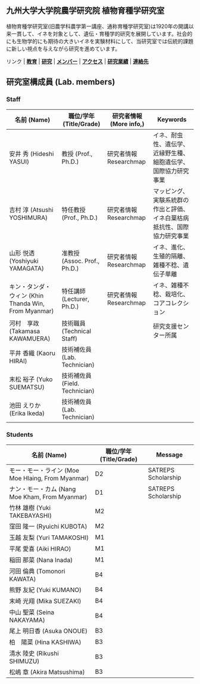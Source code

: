 ## 九州大学大学院農学研究院 植物育種学研究室

植物育種学研究室(旧農学科農学第一講座、通称育種学研究室)は1920年の開講以来一貫して、イネを対象として、遺伝・育種学的研究を展開しています。社会的にも生物学的にも期待の大きいイネを実験材料にして、当研究室では伝統的課題に新しい視点を与えながら研究を進めています。

リンク | **[教育](index.md)** | **[研究](index.md)** | **[メンバー](members.md)** | **[アクセス](access.md)** | **[研究業績](publication.md)** | **[連絡先](access.md)**

## 研究室構成員 (Lab. members)
### Staff

| 名前 (Name) | 職位/学年 (Title/Grade) | 研究者情報 (More info,) | Keywords |
---- | ---- | ---- |----
| 安井 秀 (Hideshi YASUI) | 教授 (Prof., Ph.D.) | 研究者情報 Researchmap |イネ、耐虫性、遺伝学、近縁野生種、細胞遺伝学、 国際協力研究事業 |
| 吉村 淳 (Atsushi YOSHIMURA) | 特任教授 (Prof., Ph.D.) | 研究者情報 Researchmap |マッピング、実験系統群の作出と評価、イネ白葉枯病抵抗性、国際協力研究事業 |
| 山形 悦透 (Yoshiyuki YAMAGATA) | 准教授 (Assoc. Prof., Ph.D.) | 研究者情報 Researchmap |イネ、進化、生殖的隔離、雑種不稔、遺伝子単離 |
| キン・タンダ・ウィン (Khin Thanda Win, From Myanmar) | 特任講師 (Lecturer, Ph.D.) | 研究者情報 Researchmap | イネ、雑種不稔、栽培化、コアコレクション |
| 河村　享政 (Takamasa KAWAMUERA) | 技術職員 (Technical Staff) | | 研究支援センター所属 |
| 平井 香織 (Kaoru HIRAI) | 技術補佐員 (Lab. Technician) |  | |
| 末松 裕子 (Yuko SUEMATSU) | 技術補佐員 (Field. Technician) |  | |
| 池田 えりか (Erika Ikeda) | 技術補佐員 (Lab. Technician) |  |  |

### Students
| 名前 (Name) | 職位/学年 (Title/Grade) | Message |
---- | ---- | ----
| モー・モー・ライン (Moe Moe Hlaing, From Myanmar) | D2 | SATREPS Scholarship |
| ナン・モー・カム (Nang Moe Kham, From Myanmar) | D1 | SATREPS Scholarship |
| 竹林 雄樹 (Yuki TAKEBAYASHI) | M2 |  |
| 窪田 隆一 (Ryuichi KUBOTA) | M2 |  |
| 玉越 友梨 (Yuri TAMAKOSHI) | M1 | |
| 平尾 愛喜 (Aiki HIRAO) | M1 | |
| 稲田 那菜 (Nana Inada) | M1 | |
| 河田 倫典 (Tomonori KAWATA) | B4 | |
| 熊野 友紀 (Yuki KUMANO) | B4 | |
| 末崎 光翔 (Mika SUEZAKI) | B4 | |
| 中山 聖菜 (Seina NAKAYAMA) | B4 | |
| 尾上 明日香 (Asuka ONOUE) | B3 | |
| 柏　陽菜 (Hina KASHIWA) | B3 | |
| 清水 陸史 (Rikushi SHIMUZU) | B3 | |
| 松嶋 章 (Akira Matsushima) | B3 | |

